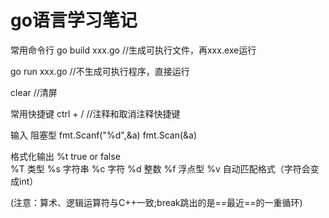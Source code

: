 # go语言学习笔记

常用命令行
go build xxx.go        //生成可执行文件，再xxx.exe运行

go run xxx.go          //不生成可执行程序，直接运行

clear                   //清屏




常用快捷键
ctrl + /    //注释和取消注释快捷键

输入
阻塞型
fmt.Scanf("%d",&a)
fmt.Scan(&a)


格式化输出
%t true or false   
%T  类型
%s 字符串
%c 字符
%d 整数
%f 浮点型
%v 自动匹配格式（字符会变成int）


(注意：算术、逻辑运算符与C++一致;break跳出的是==最近==的一重循环)